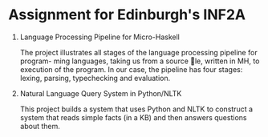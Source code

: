 # Assignment for Edinburgh's INF2A

1. Language Processing Pipeline for Micro-Haskell


    The project illustrates all stages of the language processing pipeline for program-
    ming languages, taking us from a source le, written in MH, to execution of the program.
    In our case, the pipeline has four stages: lexing, parsing, typechecking and evaluation.


2. Natural Language Query System in Python/NLTK


    This project builds a system that uses Python and NLTK to construct a system that reads
    simple facts (in a KB) and then answers questions about them.